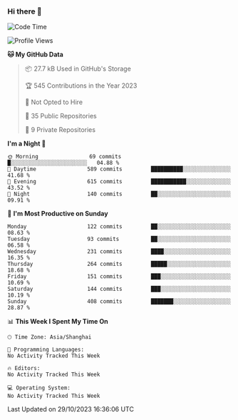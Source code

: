 ### Hi there 👋

<!--
**robinWongM/robinWongM** is a ✨ _special_ ✨ repository because its `README.md` (this file) appears on your GitHub profile.

Here are some ideas to get you started:

- 🔭 I’m currently working on ...
- 🌱 I’m currently learning ...
- 👯 I’m looking to collaborate on ...
- 🤔 I’m looking for help with ...
- 💬 Ask me about ...
- 📫 How to reach me: ...
- 😄 Pronouns: ...
- ⚡ Fun fact: ...
-->

<!--START_SECTION:waka-->
![Code Time](http://img.shields.io/badge/Code%20Time-151%20hrs%2013%20mins-blue)

![Profile Views](http://img.shields.io/badge/Profile%20Views-0-blue)

**🐱 My GitHub Data** 

> 📦 27.7 kB Used in GitHub's Storage 
 > 
> 🏆 545 Contributions in the Year 2023
 > 
> 🚫 Not Opted to Hire
 > 
> 📜 35 Public Repositories 
 > 
> 🔑 9 Private Repositories 
 > 
**I'm a Night 🦉** 

```text
🌞 Morning                69 commits          █░░░░░░░░░░░░░░░░░░░░░░░░   04.88 % 
🌆 Daytime                589 commits         ██████████░░░░░░░░░░░░░░░   41.68 % 
🌃 Evening                615 commits         ███████████░░░░░░░░░░░░░░   43.52 % 
🌙 Night                  140 commits         ██░░░░░░░░░░░░░░░░░░░░░░░   09.91 % 
```
📅 **I'm Most Productive on Sunday** 

```text
Monday                   122 commits         ██░░░░░░░░░░░░░░░░░░░░░░░   08.63 % 
Tuesday                  93 commits          ██░░░░░░░░░░░░░░░░░░░░░░░   06.58 % 
Wednesday                231 commits         ████░░░░░░░░░░░░░░░░░░░░░   16.35 % 
Thursday                 264 commits         █████░░░░░░░░░░░░░░░░░░░░   18.68 % 
Friday                   151 commits         ███░░░░░░░░░░░░░░░░░░░░░░   10.69 % 
Saturday                 144 commits         ███░░░░░░░░░░░░░░░░░░░░░░   10.19 % 
Sunday                   408 commits         ███████░░░░░░░░░░░░░░░░░░   28.87 % 
```


📊 **This Week I Spent My Time On** 

```text
🕑︎ Time Zone: Asia/Shanghai

💬 Programming Languages: 
No Activity Tracked This Week

🔥 Editors: 
No Activity Tracked This Week

💻 Operating System: 
No Activity Tracked This Week
```


 Last Updated on 29/10/2023 16:36:06 UTC
<!--END_SECTION:waka-->

